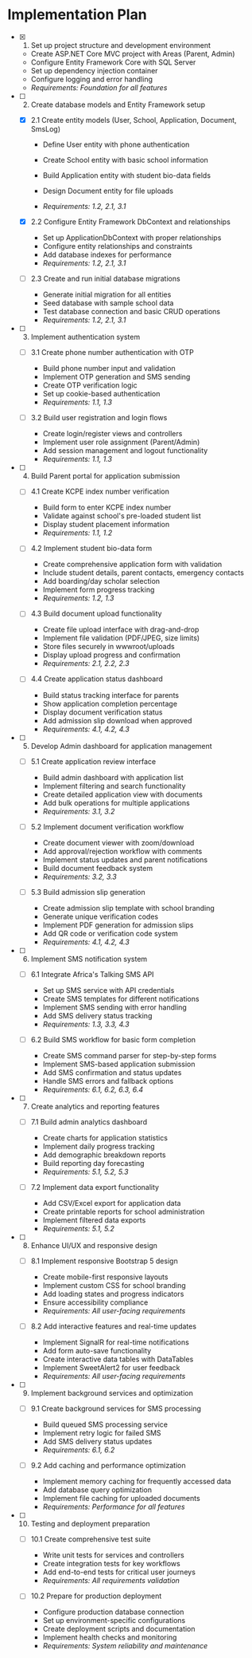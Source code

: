 # Implementation Plan

- [x] 1. Set up project structure and development environment


  - Create ASP.NET Core MVC project with Areas (Parent, Admin)
  - Configure Entity Framework Core with SQL Server
  - Set up dependency injection container
  - Configure logging and error handling
  - _Requirements: Foundation for all features_

- [ ] 2. Create database models and Entity Framework setup
  - [x] 2.1 Create entity models (User, School, Application, Document, SmsLog)


    - Define User entity with phone authentication
    - Create School entity with basic school information
    - Build Application entity with student bio-data fields


    - Design Document entity for file uploads
    - _Requirements: 1.2, 2.1, 3.1_

  - [x] 2.2 Configure Entity Framework DbContext and relationships



    - Set up ApplicationDbContext with proper relationships
    - Configure entity relationships and constraints
    - Add database indexes for performance
    - _Requirements: 1.2, 2.1, 3.1_

  - [ ] 2.3 Create and run initial database migrations
    - Generate initial migration for all entities
    - Seed database with sample school data
    - Test database connection and basic CRUD operations
    - _Requirements: 1.2, 2.1, 3.1_

- [ ] 3. Implement authentication system
  - [ ] 3.1 Create phone number authentication with OTP
    - Build phone number input and validation
    - Implement OTP generation and SMS sending
    - Create OTP verification logic
    - Set up cookie-based authentication
    - _Requirements: 1.1, 1.3_

  - [ ] 3.2 Build user registration and login flows
    - Create login/register views and controllers
    - Implement user role assignment (Parent/Admin)
    - Add session management and logout functionality
    - _Requirements: 1.1, 1.3_

- [ ] 4. Build Parent portal for application submission
  - [ ] 4.1 Create KCPE index number verification
    - Build form to enter KCPE index number
    - Validate against school's pre-loaded student list
    - Display student placement information
    - _Requirements: 1.1, 1.2_

  - [ ] 4.2 Implement student bio-data form
    - Create comprehensive application form with validation
    - Include student details, parent contacts, emergency contacts
    - Add boarding/day scholar selection
    - Implement form progress tracking
    - _Requirements: 1.2, 1.3_

  - [ ] 4.3 Build document upload functionality
    - Create file upload interface with drag-and-drop
    - Implement file validation (PDF/JPEG, size limits)
    - Store files securely in wwwroot/uploads
    - Display upload progress and confirmation
    - _Requirements: 2.1, 2.2, 2.3_

  - [ ] 4.4 Create application status dashboard
    - Build status tracking interface for parents
    - Show application completion percentage
    - Display document verification status
    - Add admission slip download when approved
    - _Requirements: 4.1, 4.2, 4.3_

- [ ] 5. Develop Admin dashboard for application management
  - [ ] 5.1 Create application review interface
    - Build admin dashboard with application list
    - Implement filtering and search functionality
    - Create detailed application view with documents
    - Add bulk operations for multiple applications
    - _Requirements: 3.1, 3.2_

  - [ ] 5.2 Implement document verification workflow
    - Create document viewer with zoom/download
    - Add approval/rejection workflow with comments
    - Implement status updates and parent notifications
    - Build document feedback system
    - _Requirements: 3.2, 3.3_

  - [ ] 5.3 Build admission slip generation
    - Create admission slip template with school branding
    - Generate unique verification codes
    - Implement PDF generation for admission slips
    - Add QR code or verification code system
    - _Requirements: 4.1, 4.2, 4.3_

- [ ] 6. Implement SMS notification system
  - [ ] 6.1 Integrate Africa's Talking SMS API
    - Set up SMS service with API credentials
    - Create SMS templates for different notifications
    - Implement SMS sending with error handling
    - Add SMS delivery status tracking
    - _Requirements: 1.3, 3.3, 4.3_

  - [ ] 6.2 Build SMS workflow for basic form completion
    - Create SMS command parser for step-by-step forms
    - Implement SMS-based application submission
    - Add SMS confirmation and status updates
    - Handle SMS errors and fallback options
    - _Requirements: 6.1, 6.2, 6.3, 6.4_

- [ ] 7. Create analytics and reporting features
  - [ ] 7.1 Build admin analytics dashboard
    - Create charts for application statistics
    - Implement daily progress tracking
    - Add demographic breakdown reports
    - Build reporting day forecasting
    - _Requirements: 5.1, 5.2, 5.3_

  - [ ] 7.2 Implement data export functionality
    - Add CSV/Excel export for application data
    - Create printable reports for school administration
    - Implement filtered data exports
    - _Requirements: 5.1, 5.2_

- [ ] 8. Enhance UI/UX and responsive design
  - [ ] 8.1 Implement responsive Bootstrap 5 design
    - Create mobile-first responsive layouts
    - Implement custom CSS for school branding
    - Add loading states and progress indicators
    - Ensure accessibility compliance
    - _Requirements: All user-facing requirements_

  - [ ] 8.2 Add interactive features and real-time updates
    - Implement SignalR for real-time notifications
    - Add form auto-save functionality
    - Create interactive data tables with DataTables
    - Implement SweetAlert2 for user feedback
    - _Requirements: All user-facing requirements_

- [ ] 9. Implement background services and optimization
  - [ ] 9.1 Create background services for SMS processing
    - Build queued SMS processing service
    - Implement retry logic for failed SMS
    - Add SMS delivery status updates
    - _Requirements: 6.1, 6.2_

  - [ ] 9.2 Add caching and performance optimization
    - Implement memory caching for frequently accessed data
    - Add database query optimization
    - Implement file caching for uploaded documents
    - _Requirements: Performance for all features_

- [ ] 10. Testing and deployment preparation
  - [ ] 10.1 Create comprehensive test suite
    - Write unit tests for services and controllers
    - Create integration tests for key workflows
    - Add end-to-end tests for critical user journeys
    - _Requirements: All requirements validation_

  - [ ] 10.2 Prepare for production deployment
    - Configure production database connection
    - Set up environment-specific configurations
    - Create deployment scripts and documentation
    - Implement health checks and monitoring
    - _Requirements: System reliability and maintenance_